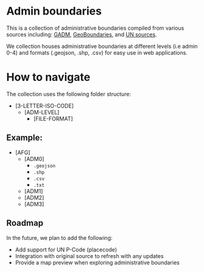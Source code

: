 # Admin boundaries

This is a collection of administrative boundaries compiled from various sources including: [GADM](https://gadm.org), [GeoBoundaries](https://www.geoboundaries.org/), and [UN sources](https://data.humdata.org/).

We collection houses administrative boundaries at different levels (i.e admin 0-4) and formats (.geojson, .shp, .csv) for easy use in web applications.

# How to navigate

The collection uses the following folder structure:

- [3-LETTER-ISO-CODE]
    - [ADM-LEVEL]
        - [FILE-FORMAT]

## Example:

- [AFG]
    - [ADM0]
        - `.geojson`
        - `.shp`
        - `.csv`
        - `.txt`
    - [ADM1]
    - [ADM2]
    - [ADM3]

## Roadmap

In the future, we plan to add the following:
- Add support for UN P-Code (placecode)
- Integration with original source to refresh with any updates
- Provide a map preview when exploring administrative boundaries